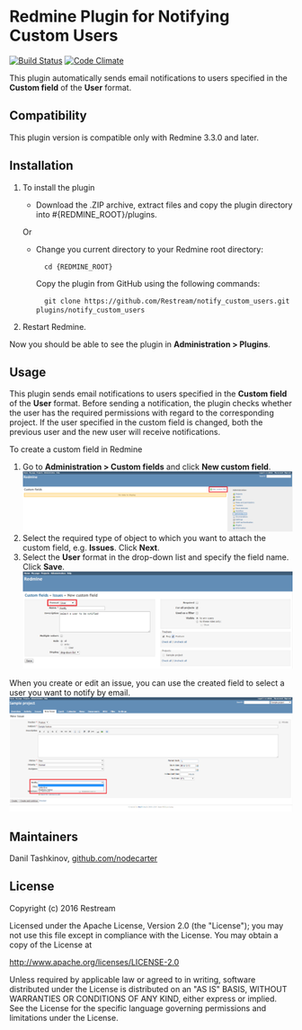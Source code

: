 # Redmine Plugin for Notifying Custom Users

[![Build Status](https://travis-ci.org/Restream/notify_custom_users.png)](https://travis-ci.org/Restream/notify_custom_users)
[![Code Climate](https://codeclimate.com/github/Restream/notify_custom_users.png)](https://codeclimate.com/github/Restream/notify_custom_users)

This plugin automatically sends email notifications to users specified in the **Custom field** of the **User** format.

## Compatibility

This plugin version is compatible only with Redmine 3.3.0 and later.

## Installation

1. To install the plugin
    * Download the .ZIP archive, extract files and copy the plugin directory into #{REDMINE_ROOT}/plugins.
    
    Or

    * Change you current directory to your Redmine root directory:  

            cd {REDMINE_ROOT}
            
      Copy the plugin from GitHub using the following commands:
      
            git clone https://github.com/Restream/notify_custom_users.git plugins/notify_custom_users
            
2. Restart Redmine.

Now you should be able to see the plugin in **Administration > Plugins**.

## Usage

This plugin sends email notifications to users specified in the **Custom field** of the **User** format. Before sending a notification, the plugin checks whether the user has the required permissions with regard to the corresponding project. If the user specified in the custom field is changed, both the previous user and the new user will receive notifications.
 
To create a custom field in Redmine

1. Go to **Administration > Custom fields** and click **New custom field**.  
  ![create custom field](doc/notify_custom_users_1.png)
2. Select the required type of object to which you want to attach the custom field, e.g. **Issues**. Click **Next**.
3. Select the **User** format in the drop-down list and specify the field name. Click **Save**.  
  ![create custom field](doc/notify_custom_users_2.png)

When you create or edit an issue, you can use the created field to select a user you want to notify by email.  
![select user](doc/notify_custom_users_3.png)

## Maintainers

Danil Tashkinov, [github.com/nodecarter](https://github.com/nodecarter)

## License

Copyright (c) 2016 Restream

Licensed under the Apache License, Version 2.0 (the "License");
you may not use this file except in compliance with the License.
You may obtain a copy of the License at

http://www.apache.org/licenses/LICENSE-2.0

Unless required by applicable law or agreed to in writing, software
distributed under the License is distributed on an "AS IS" BASIS,
WITHOUT WARRANTIES OR CONDITIONS OF ANY KIND, either express or implied.
See the License for the specific language governing permissions and
limitations under the License.